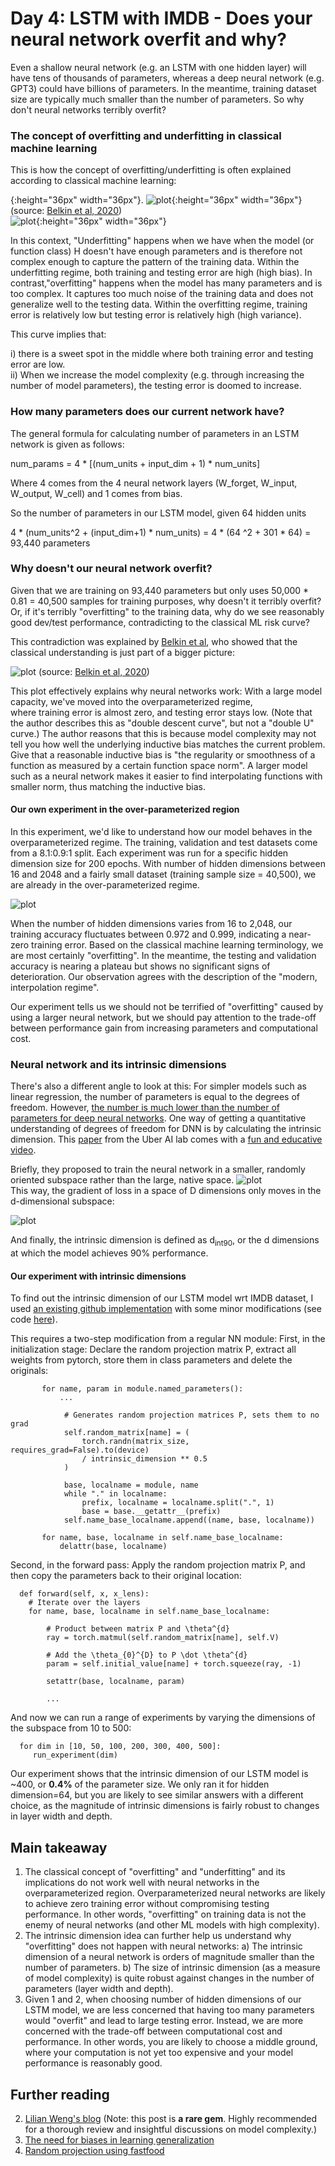 # Day 4: LSTM with IMDB - Does your neural network overfit and why?   

Even a shallow neural network (e.g. an LSTM with one hidden layer) will have tens of thousands of parameters, whereas a 
deep neural network (e.g. GPT3) could have billions of parameters. In the meantime, training dataset size are typically much smaller
than the number of parameters. So why don't neural networks terribly overfit?  

### The concept of overfitting and underfitting in classical machine learning 
This is how the concept of overfitting/underfitting is often explained according to classical machine learning: 

{:height="36px" width="36px"}.
![plot](https://github.com/rantsandruse/pytorch_lstm_04imdb/blob/main/figures/classical_risk.png){:height="36px" width="36px"}(source: [Belkin et al, 2020](https://www.pnas.org/content/116/32/15849.short))   
![plot](https://github.com/rantsandruse/pytorch_lstm_04imdb/blob/main/figures/bias_variance_curve.png){:height="36px" width="36px"}    

In this context, "Underfitting" happens when we have when the model (or function class) H doesn't have enough parameters and 
is therefore not complex enough to capture the pattern of the training data. Within the underfitting regime, both training and testing error are high (high bias). 
In contrast,"overfitting" happens when the model has many parameters and is too complex. It captures too much noise of the training data and does not generalize
well to the testing data. Within the overfitting regime, training error is relatively low but testing error is relatively high (high variance). 

This curve implies that: 

i) there is a sweet spot in the middle where both training error and testing error are low.  
ii) When we increase the model complexity (e.g. through increasing the number of model parameters), the testing error is doomed to increase. 

### How many parameters does our current network have?   
   The general formula for calculating number of parameters in an LSTM network is given as follows:

   num_params = 4 * [(num_units + input_dim + 1) * num_units]
   
   Where 4 comes from the 4 neural network layers (W_forget, W_input, W_output, W_cell) and 1 comes from bias. 

   So the number of parameters in our LSTM model, given 64 hidden units

   4 * (num_units^2 + (input_dim+1) * num_units) = 4 * (64 ^2 + 301 * 64) = 93,440 parameters

   

### Why doesn't our neural network overfit? 

   Given that we are training on 93,440 parameters but only uses 50,000 * 0.81 = 40,500 samples for training purposes, why doesn't it terribly overfit? 
   Or, if it's terribly "overfitting" to the training data, why do we see reasonably good dev/test performance, contradicting to the classical ML risk curve? 

   This contradiction was explained by [Belkin et al](https://www.pnas.org/content/116/32/15849.short), who showed that the classical understanding is just 
   part of a bigger picture: 
   
   ![plot](https://github.com/rantsandruse/pytorch_lstm_04imdb/blob/main/figures/double_descent.png) 
   (source: [Belkin et al, 2020](https://www.pnas.org/content/116/32/15849.short))   
   
   This plot effectively explains why neural networks work: With a large model capacity, we've moved into the overparameterized regime,  
   where training error is almost zero, and testing error stays low. (Note that the author describes this as "double descent curve", 
   but not a "double U" curve.) 
   The author reasons that this is because model complexity may not tell you how well the underlying inductive bias matches the current problem. 
   Give that a reasonable inductive bias is "the regularity or smoothness of a function as measured by a certain function space norm". A larger model 
   such as a neural network makes it easier to find interpolating functions with smaller norm, thus matching the inductive bias.

#### Our own experiment in the over-parameterized region 
In this experiment, we'd like to understand how our model behaves in the overparameterized regime. The training, validation and test datasets 
come from a 8.1:0.9:1 split. Each experiment was run for a specific hidden dimension size for 200 epochs. With number of hidden dimensions between 
16 and 2048 and a fairly small dataset (training sample size = 40,500), we are already in the over-parameterized regime. 

![plot](https://github.com/rantsandruse/pytorch_lstm_04imdb/blob/main/figures/hidden_size_effect.png) 

When the number of hidden dimensions varies from 16 to 2,048, our training accuracy fluctuates between 0.972 and 0.999, indicating a near-zero 
training error. Based on the classical machine learning terminology, we are most certainly "overfitting". In the meantime, the testing and validation accuracy is nearing 
a plateau but shows no significant signs of deterioration. Our observation agrees with the description of the "modern, interpolation regime".  

Our experiment tells us we should not be terrified of "overfitting" caused by using a larger neural network, but we should pay attention
to the trade-off between performance gain from increasing parameters and computational cost. 

### Neural network and its intrinsic dimensions  
   There's also a different angle to look at this: For simpler models such as linear regression, the number of parameters is equal to the degrees of freedom. 
   However, [the number is much lower than the number of parameters for deep neural networks](https://arxiv.org/abs/1603.09260). 
   One way of getting a quantitative understanding of degrees of freedom for DNN is by calculating the intrinsic dimension. This [paper](https://arxiv.org/abs/1804.08838) 
   from the Uber AI lab comes with a [fun and educative video](https://www.youtube.com/watch?v=uSZWeRADTFI&feature=emb_logo).  
 
   Briefly, they proposed to train the neural network in a smaller, randomly oriented subspace rather than the large, native space. 
    ![plot](https://github.com/rantsandruse/pytorch_lstm_04imdb/blob/main/figures/intrinsic_dim_paper1.png)    
   This way, the gradient of loss in a space of D dimensions only moves in the d-dimensional subspace: 
   
   ![plot](https://github.com/rantsandruse/pytorch_lstm_04imdb/blob/main/figures/intrinsic_dim_paper2.png) 

   And finally, the intrinsic dimension is defined as d<sub>int90</sub>, or the d dimensions at which the model achieves 90% performance. 

#### Our experiment with intrinsic dimensions 
To find out the intrinsic dimension of our LSTM model wrt IMDB dataset, I used [an existing github 
implementation](https://github.com/jgamper/intrinsic-dimensionality) with some minor modifications (see code [here](https://github.com/rantsandruse/pytorch_lstm_04imdb/tree/main/intrinsic_dim)). 

This requires a two-step modification from a regular NN module: 
First, in the initialization stage: Declare the random projection matrix P, extract all weights from pytorch, store them in class parameters and delete the originals:  

           for name, param in module.named_parameters():
               ... 

                # Generates random projection matrices P, sets them to no grad
                self.random_matrix[name] = (
                    torch.randn(matrix_size, requires_grad=False).to(device)
                    / intrinsic_dimension ** 0.5
                )

                base, localname = module, name
                while "." in localname:
                    prefix, localname = localname.split(".", 1)
                    base = base.__getattr__(prefix)
                self.name_base_localname.append((name, base, localname))

           for name, base, localname in self.name_base_localname:
               delattr(base, localname)

Second, in the forward pass: Apply the random projection matrix P, and then copy the parameters back to their original location:   
      
      def forward(self, x, x_lens):
        # Iterate over the layers
        for name, base, localname in self.name_base_localname:

            # Product between matrix P and \theta^{d}
            ray = torch.matmul(self.random_matrix[name], self.V)

            # Add the \theta_{0}^{D} to P \dot \theta^{d}
            param = self.initial_value[name] + torch.squeeze(ray, -1)

            setattr(base, localname, param)

            ...        
   
And now we can run a range of experiments by varying the dimensions of the subspace from 10 to 500: 
      
      for dim in [10, 50, 100, 200, 300, 400, 500]:
         run_experiment(dim)

Our experiment shows that the intrinsic dimension of our LSTM model is ~400, or **0.4%** of the parameter size. We only ran it 
for hidden dimension=64, but you are likely to see similar answers with a different choice, as the magnitude of intrinsic dimensions 
is fairly robust to changes in layer width and depth. 

## Main takeaway 
1. The classical concept of "overfitting" and "underfitting" and its implications do not work well with neural networks in
   the overparameterized region. Overparameterized neural networks are likely to achieve zero training error without compromising 
   testing performance. In other words, "overfitting" on training data is not the enemy of neural networks (and other ML models with high complexity).  
2. The intrinsic dimension idea can further help us understand why "overfitting" does not happen with neural networks: 
   a) The intrinsic dimension of a neural network is orders of magnitude smaller than the number of parameters. 
   b) The size of intrinsic dimension (as a measure of model complexity) is quite robust against changes in the number of parameters (layer width and depth).  
3. Given 1 and 2, when choosing number of hidden dimensions of our LSTM model, we are less concerned that having too many parameters 
   would "overfit" and lead to large testing error. Instead, we are more concerned with the trade-off between computational cost 
   and performance. In other words, you are likely to choose a middle ground, where your computation is not yet too expensive 
   and your model performance is reasonably good.


## Further reading
2. [Lilian Weng's blog](https://lilianweng.github.io/lil-log/2019/03/14/are-deep-neural-networks-dramatically-overfitted.html#intrinsic-dimension) (Note: this post is **a rare gem**. 
   Highly recommended for a thorough review and insightful discussions on model complexity.)
3. [The need for biases in learning generalization](http://www-cgi.cs.cmu.edu/~tom/pubs/NeedForBias_1980.pdf)
3. [Random projection using fastfood](http://proceedings.mlr.press/v28/le13.pdf) 


